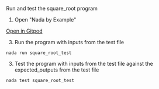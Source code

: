 Run and test the square_root program
1. Open "Nada by Example"
   
[Open in Gitpod](https://gitpod.io/#https://github.com/nillionnetwork/nada-by-example)

3. Run the program with inputs from the test file
```
nada run square_root_test
```

3. Test the program with inputs from the test file against the expected_outputs from the test file

```
nada test square_root_test
```
